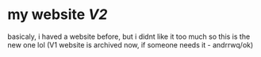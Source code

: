 # my website *V2*
basicaly, i haved a website before, but i didnt like it too much so this is the new one lol (V1 website is archived now, if someone needs it - andrrwq/ok)
